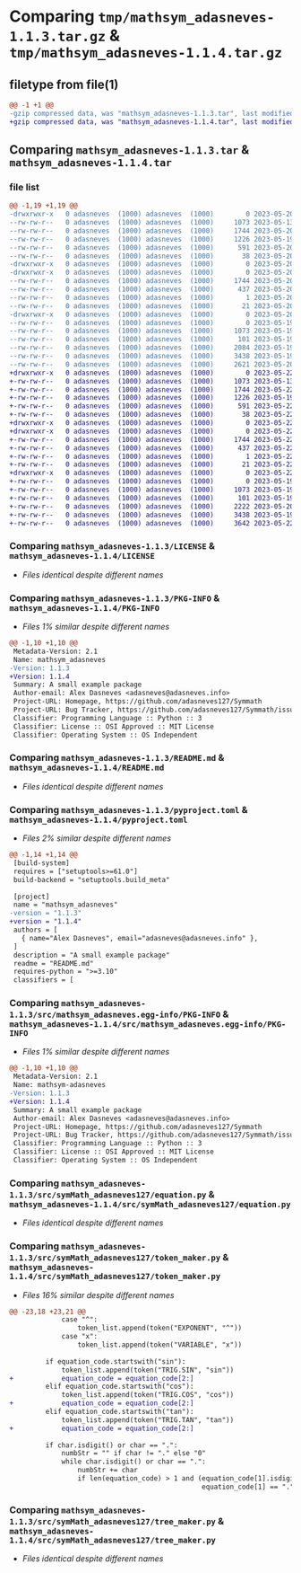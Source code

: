 # Comparing `tmp/mathsym_adasneves-1.1.3.tar.gz` & `tmp/mathsym_adasneves-1.1.4.tar.gz`

## filetype from file(1)

```diff
@@ -1 +1 @@
-gzip compressed data, was "mathsym_adasneves-1.1.3.tar", last modified: Sat May 20 22:13:33 2023, max compression
+gzip compressed data, was "mathsym_adasneves-1.1.4.tar", last modified: Mon May 22 22:53:24 2023, max compression
```

## Comparing `mathsym_adasneves-1.1.3.tar` & `mathsym_adasneves-1.1.4.tar`

### file list

```diff
@@ -1,19 +1,19 @@
-drwxrwxr-x   0 adasneves  (1000) adasneves  (1000)        0 2023-05-20 22:13:33.617088 mathsym_adasneves-1.1.3/
--rw-rw-r--   0 adasneves  (1000) adasneves  (1000)     1073 2023-05-13 19:33:38.000000 mathsym_adasneves-1.1.3/LICENSE
--rw-rw-r--   0 adasneves  (1000) adasneves  (1000)     1744 2023-05-20 22:13:33.617088 mathsym_adasneves-1.1.3/PKG-INFO
--rw-rw-r--   0 adasneves  (1000) adasneves  (1000)     1226 2023-05-19 00:28:33.000000 mathsym_adasneves-1.1.3/README.md
--rw-rw-r--   0 adasneves  (1000) adasneves  (1000)      591 2023-05-20 22:13:15.000000 mathsym_adasneves-1.1.3/pyproject.toml
--rw-rw-r--   0 adasneves  (1000) adasneves  (1000)       38 2023-05-20 22:13:33.617088 mathsym_adasneves-1.1.3/setup.cfg
-drwxrwxr-x   0 adasneves  (1000) adasneves  (1000)        0 2023-05-20 22:13:33.613089 mathsym_adasneves-1.1.3/src/
-drwxrwxr-x   0 adasneves  (1000) adasneves  (1000)        0 2023-05-20 22:13:33.613089 mathsym_adasneves-1.1.3/src/mathsym_adasneves.egg-info/
--rw-rw-r--   0 adasneves  (1000) adasneves  (1000)     1744 2023-05-20 22:13:33.000000 mathsym_adasneves-1.1.3/src/mathsym_adasneves.egg-info/PKG-INFO
--rw-rw-r--   0 adasneves  (1000) adasneves  (1000)      437 2023-05-20 22:13:33.000000 mathsym_adasneves-1.1.3/src/mathsym_adasneves.egg-info/SOURCES.txt
--rw-rw-r--   0 adasneves  (1000) adasneves  (1000)        1 2023-05-20 22:13:33.000000 mathsym_adasneves-1.1.3/src/mathsym_adasneves.egg-info/dependency_links.txt
--rw-rw-r--   0 adasneves  (1000) adasneves  (1000)       21 2023-05-20 22:13:33.000000 mathsym_adasneves-1.1.3/src/mathsym_adasneves.egg-info/top_level.txt
-drwxrwxr-x   0 adasneves  (1000) adasneves  (1000)        0 2023-05-20 22:13:33.617088 mathsym_adasneves-1.1.3/src/symMath_adasneves127/
--rw-rw-r--   0 adasneves  (1000) adasneves  (1000)        0 2023-05-19 00:08:33.000000 mathsym_adasneves-1.1.3/src/symMath_adasneves127/__init__.py
--rw-rw-r--   0 adasneves  (1000) adasneves  (1000)     1073 2023-05-19 00:54:00.000000 mathsym_adasneves-1.1.3/src/symMath_adasneves127/equation.py
--rw-rw-r--   0 adasneves  (1000) adasneves  (1000)      101 2023-05-19 00:13:51.000000 mathsym_adasneves-1.1.3/src/symMath_adasneves127/token.py
--rw-rw-r--   0 adasneves  (1000) adasneves  (1000)     2084 2023-05-19 00:57:25.000000 mathsym_adasneves-1.1.3/src/symMath_adasneves127/token_maker.py
--rw-rw-r--   0 adasneves  (1000) adasneves  (1000)     3438 2023-05-19 00:09:20.000000 mathsym_adasneves-1.1.3/src/symMath_adasneves127/tree_maker.py
--rw-rw-r--   0 adasneves  (1000) adasneves  (1000)     2621 2023-05-20 22:13:21.000000 mathsym_adasneves-1.1.3/src/symMath_adasneves127/tree_node.py
+drwxrwxr-x   0 adasneves  (1000) adasneves  (1000)        0 2023-05-22 22:53:24.626060 mathsym_adasneves-1.1.4/
+-rw-rw-r--   0 adasneves  (1000) adasneves  (1000)     1073 2023-05-13 19:33:38.000000 mathsym_adasneves-1.1.4/LICENSE
+-rw-rw-r--   0 adasneves  (1000) adasneves  (1000)     1744 2023-05-22 22:53:24.626060 mathsym_adasneves-1.1.4/PKG-INFO
+-rw-rw-r--   0 adasneves  (1000) adasneves  (1000)     1226 2023-05-19 00:28:33.000000 mathsym_adasneves-1.1.4/README.md
+-rw-rw-r--   0 adasneves  (1000) adasneves  (1000)      591 2023-05-22 22:53:13.000000 mathsym_adasneves-1.1.4/pyproject.toml
+-rw-rw-r--   0 adasneves  (1000) adasneves  (1000)       38 2023-05-22 22:53:24.626060 mathsym_adasneves-1.1.4/setup.cfg
+drwxrwxr-x   0 adasneves  (1000) adasneves  (1000)        0 2023-05-22 22:53:24.622060 mathsym_adasneves-1.1.4/src/
+drwxrwxr-x   0 adasneves  (1000) adasneves  (1000)        0 2023-05-22 22:53:24.626060 mathsym_adasneves-1.1.4/src/mathsym_adasneves.egg-info/
+-rw-rw-r--   0 adasneves  (1000) adasneves  (1000)     1744 2023-05-22 22:53:24.000000 mathsym_adasneves-1.1.4/src/mathsym_adasneves.egg-info/PKG-INFO
+-rw-rw-r--   0 adasneves  (1000) adasneves  (1000)      437 2023-05-22 22:53:24.000000 mathsym_adasneves-1.1.4/src/mathsym_adasneves.egg-info/SOURCES.txt
+-rw-rw-r--   0 adasneves  (1000) adasneves  (1000)        1 2023-05-22 22:53:24.000000 mathsym_adasneves-1.1.4/src/mathsym_adasneves.egg-info/dependency_links.txt
+-rw-rw-r--   0 adasneves  (1000) adasneves  (1000)       21 2023-05-22 22:53:24.000000 mathsym_adasneves-1.1.4/src/mathsym_adasneves.egg-info/top_level.txt
+drwxrwxr-x   0 adasneves  (1000) adasneves  (1000)        0 2023-05-22 22:53:24.626060 mathsym_adasneves-1.1.4/src/symMath_adasneves127/
+-rw-rw-r--   0 adasneves  (1000) adasneves  (1000)        0 2023-05-19 00:08:33.000000 mathsym_adasneves-1.1.4/src/symMath_adasneves127/__init__.py
+-rw-rw-r--   0 adasneves  (1000) adasneves  (1000)     1073 2023-05-19 00:54:00.000000 mathsym_adasneves-1.1.4/src/symMath_adasneves127/equation.py
+-rw-rw-r--   0 adasneves  (1000) adasneves  (1000)      101 2023-05-19 00:13:51.000000 mathsym_adasneves-1.1.4/src/symMath_adasneves127/token.py
+-rw-rw-r--   0 adasneves  (1000) adasneves  (1000)     2222 2023-05-20 23:49:20.000000 mathsym_adasneves-1.1.4/src/symMath_adasneves127/token_maker.py
+-rw-rw-r--   0 adasneves  (1000) adasneves  (1000)     3438 2023-05-19 00:09:20.000000 mathsym_adasneves-1.1.4/src/symMath_adasneves127/tree_maker.py
+-rw-rw-r--   0 adasneves  (1000) adasneves  (1000)     3642 2023-05-22 22:47:50.000000 mathsym_adasneves-1.1.4/src/symMath_adasneves127/tree_node.py
```

### Comparing `mathsym_adasneves-1.1.3/LICENSE` & `mathsym_adasneves-1.1.4/LICENSE`

 * *Files identical despite different names*

### Comparing `mathsym_adasneves-1.1.3/PKG-INFO` & `mathsym_adasneves-1.1.4/PKG-INFO`

 * *Files 1% similar despite different names*

```diff
@@ -1,10 +1,10 @@
 Metadata-Version: 2.1
 Name: mathsym_adasneves
-Version: 1.1.3
+Version: 1.1.4
 Summary: A small example package
 Author-email: Alex Dasneves <adasneves@adasneves.info>
 Project-URL: Homepage, https://github.com/adasneves127/Symmath
 Project-URL: Bug Tracker, https://github.com/adasneves127/Symmath/issues
 Classifier: Programming Language :: Python :: 3
 Classifier: License :: OSI Approved :: MIT License
 Classifier: Operating System :: OS Independent
```

### Comparing `mathsym_adasneves-1.1.3/README.md` & `mathsym_adasneves-1.1.4/README.md`

 * *Files identical despite different names*

### Comparing `mathsym_adasneves-1.1.3/pyproject.toml` & `mathsym_adasneves-1.1.4/pyproject.toml`

 * *Files 2% similar despite different names*

```diff
@@ -1,14 +1,14 @@
 [build-system]
 requires = ["setuptools>=61.0"]
 build-backend = "setuptools.build_meta"
 
 [project]
 name = "mathsym_adasneves"
-version = "1.1.3"
+version = "1.1.4"
 authors = [
   { name="Alex Dasneves", email="adasneves@adasneves.info" },
 ]
 description = "A small example package"
 readme = "README.md"
 requires-python = ">=3.10"
 classifiers = [
```

### Comparing `mathsym_adasneves-1.1.3/src/mathsym_adasneves.egg-info/PKG-INFO` & `mathsym_adasneves-1.1.4/src/mathsym_adasneves.egg-info/PKG-INFO`

 * *Files 1% similar despite different names*

```diff
@@ -1,10 +1,10 @@
 Metadata-Version: 2.1
 Name: mathsym-adasneves
-Version: 1.1.3
+Version: 1.1.4
 Summary: A small example package
 Author-email: Alex Dasneves <adasneves@adasneves.info>
 Project-URL: Homepage, https://github.com/adasneves127/Symmath
 Project-URL: Bug Tracker, https://github.com/adasneves127/Symmath/issues
 Classifier: Programming Language :: Python :: 3
 Classifier: License :: OSI Approved :: MIT License
 Classifier: Operating System :: OS Independent
```

### Comparing `mathsym_adasneves-1.1.3/src/symMath_adasneves127/equation.py` & `mathsym_adasneves-1.1.4/src/symMath_adasneves127/equation.py`

 * *Files identical despite different names*

### Comparing `mathsym_adasneves-1.1.3/src/symMath_adasneves127/token_maker.py` & `mathsym_adasneves-1.1.4/src/symMath_adasneves127/token_maker.py`

 * *Files 16% similar despite different names*

```diff
@@ -23,18 +23,21 @@
             case "^":
                 token_list.append(token("EXPONENT", "^"))
             case "x":
                 token_list.append(token("VARIABLE", "x"))
         
         if equation_code.startswith("sin"):
             token_list.append(token("TRIG.SIN", "sin"))
+            equation_code = equation_code[2:]
         elif equation_code.startswith("cos"):
             token_list.append(token("TRIG.COS", "cos"))
+            equation_code = equation_code[2:]
         elif equation_code.startswith("tan"):
             token_list.append(token("TRIG.TAN", "tan"))
+            equation_code = equation_code[2:]
         
         if char.isdigit() or char == ".":
             numbStr = "" if char != "." else "0"
             while char.isdigit() or char == ".":
                 numbStr += char
                 if len(equation_code) > 1 and (equation_code[1].isdigit() or \
                                                equation_code[1] == "."):
```

### Comparing `mathsym_adasneves-1.1.3/src/symMath_adasneves127/tree_maker.py` & `mathsym_adasneves-1.1.4/src/symMath_adasneves127/tree_maker.py`

 * *Files identical despite different names*

